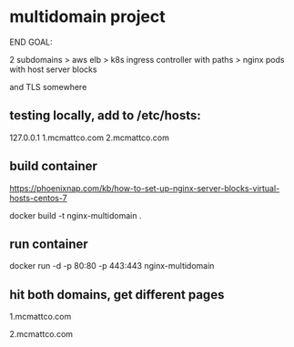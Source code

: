 # multidomain project
END GOAL:

2 subdomains > aws elb > k8s ingress controller with paths > nginx pods with host server blocks

and TLS somewhere

## testing locally, add to /etc/hosts:

127.0.0.1 1.mcmattco.com 2.mcmattco.com

## build container

https://phoenixnap.com/kb/how-to-set-up-nginx-server-blocks-virtual-hosts-centos-7

docker build -t nginx-multidomain .

## run container
docker run -d -p 80:80 -p 443:443 nginx-multidomain

## hit both domains, get different pages
1.mcmattco.com

2.mcmattco.com
